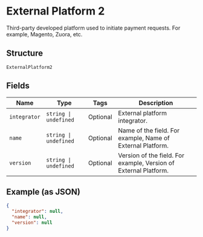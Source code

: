 
# External Platform 2

Third-party developed platform used to initiate payment requests. For example, Magento, Zuora, etc.

## Structure

`ExternalPlatform2`

## Fields

| Name | Type | Tags | Description |
|  --- | --- | --- | --- |
| `integrator` | `string \| undefined` | Optional | External platform integrator. |
| `name` | `string \| undefined` | Optional | Name of the field. For example, Name of External Platform. |
| `version` | `string \| undefined` | Optional | Version of the field. For example, Version of External Platform. |

## Example (as JSON)

```json
{
  "integrator": null,
  "name": null,
  "version": null
}
```

